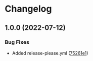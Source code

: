# Changelog

## 1.0.0 (2022-07-12)


### Bug Fixes

* Added release-please.yml ([75261e1](https://github.com/afreestone/brew-update/commit/75261e1921441582e8eb9e4d5d69e7014e097506))
